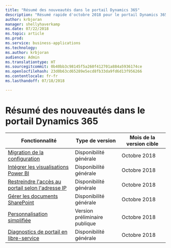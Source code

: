 ```yaml
---
title: "Résumé des nouveautés dans le portail Dynamics 365"
description: "Résumé rapide d'octobre 2018 pour le portail Dynamics 365"
author: krbjoran
manager: shellyhaverkamp
ms.date: 07/22/2018
ms.topic: article
ms.prod: 
ms.service: business-applications
ms.technology: 
ms.author: krbjoran
audience: Admin
ms.translationtype: HT
ms.sourcegitcommit: 0b40bb3c98145f5a260f412701a884a5936174ce
ms.openlocfilehash: 23d0b63cd65289e5ecd8fb33da9fd6d13f956266
ms.contentlocale: fr-fr
ms.lasthandoff: 07/18/2018

---
```

#  <a name="summary-of-whats-new-in-dynamics-365-portal"></a>Résumé des nouveautés dans le portail Dynamics 365




| Fonctionnalité                                                                           | Type de version   | Mois de la version cible |
|-----------------------------------------------------------------------------------|----------------|----------------------|
| [Migration de la configuration](configuration-migration.md)                           | Disponibilité générale             | Octobre 2018          |
| [Intégrer les visualisations Power BI](power-bi-embed.md)                              | Disponibilité générale            | Octobre 2018          |
| [Restreindre l'accès au portail selon l'adresse IP](restrict-portal-access-by-ip-address.md) | Disponibilité générale            | Octobre 2018          |
| [Gérer les documents SharePoint](sharepoint-integration.md)                        | Disponibilité générale             | Octobre 2018          |
| [Personnalisation simplifiée](simplified-customization.md)                         | Version préliminaire publique | Octobre 2018          |
| [Diagnostics de portail en libre-service](self-service-portal-diagnostics.md)           | Disponibilité générale             | Octobre 2018          |


